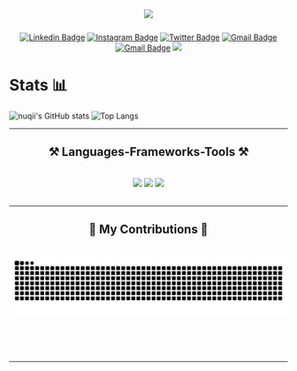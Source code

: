 <h1 align="center">
    <img src="https://readme-typing-svg.herokuapp.com/?font=Righteous&size=35&center=true&vCenter=true&width=500&height=70&duration=4000&lines=Hi+There!+👋;+I'm+Ahmad+Ahsanul+Kholiqin!;" />
</h1>

<div align="center">

[![Linkedin Badge](https://img.shields.io/badge/LinkedIn-0077B5?style=for-the-badge&logo=linkedin&logoColor=white)](https://www.linkedin.com/in/nuqi/)
[![Instagram Badge](https://img.shields.io/badge/Instagram-E4405F?style=for-the-badge&logo=instagram&logoColor=white)](https://www.instagram.com/ahsnl_khlqn/)
[![Twitter Badge](https://img.shields.io/badge/Twitter-1DA1F2?style=for-the-badge&logo=twitter&logoColor=white)](https://www.twitter.com/ahsnl_khlqn/)
[![Gmail Badge](https://img.shields.io/badge/EMAIL-FE7A16?style=for-the-badge&logo=gmail&logoColor=white)](mailto:admin@nuqi.my.id)
[![Gmail Badge](https://img.shields.io/badge/GitHub_Gist-100000?style=for-the-badge&logo=github&logoColor=white)](https://gist.github.com/nuqii)
[![](https://visitcount.itsvg.in/api?id=nuqii&label=Profile%20Views&color=6&icon=2&pretty=true)](https://visitcount.itsvg.in)

</div>


# Stats 📊

![nuqii's GitHub stats](https://github-readme-stats.vercel.app/api?username=nuqii&show_icons=true&theme=graywhite)
![Top Langs](https://github-readme-stats.vercel.app/api/top-langs/?username=nuqii&layout=compact)

 <hr/>
 
<h2 align="center">⚒️ Languages-Frameworks-Tools ⚒️</h2>
<br/>
<div align="center">
    <img src="https://skillicons.dev/icons?i=androidstudio,bootstrap,arduino,html,css,vscode,github,figma,tailwind,git,c" />
    <img src="https://skillicons.dev/icons?i=nodejs,python,javascript,typescript,cloudflare,firebase,visualstudio,unreal,java,nextjs,mysql,flutter,gamemakerstudio" />
    <img src="https://skillicons.dev/icons?i=gitlab,jquery,nginx,kotlin,laravel,linux,lua,npm,php,postman,py,raspberrypi,robloxstudio,unity" /><br>
</div>

<br/>
<hr/>

<div align="center">
  <h2>🐍 My Contributions 🐍</h2>
  <br>
  <img alt="snake eating my contributions" src="https://raw.githubusercontent.com/nuqii/nuqii/output/github-contribution-grid-snake.svg" />
  
  <br/><br/><br/>
</div>

<hr/>

